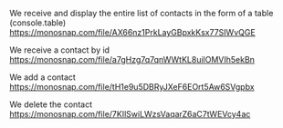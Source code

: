 
We receive and display the entire list of contacts in the form of a table (console.table)
https://monosnap.com/file/AX66nz1PrkLayGBpxkKsx77SIWvQGE

We receive a contact by id
https://monosnap.com/file/a7gHzg7q7qnWWtKL8uilOMVIh5ekBn

We add a contact
https://monosnap.com/file/tH1e9u5DBRyJXeF6EOrt5Aw6SVgpbx

We delete the contact
https://monosnap.com/file/7KIlSwiLWzsVaqarZ6aC7tWEVcy4ac